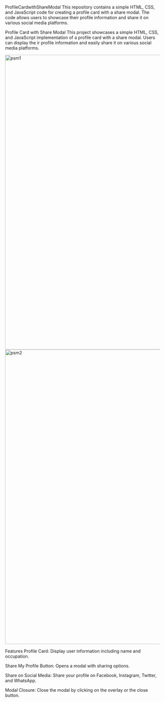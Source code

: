 ProfileCardwithShareModal
This repository contains a simple HTML, CSS, and JavaScript code for creating a profile card with a share modal. The code allows users to showcase their profile information and share it on various social media platforms.

Profile Card with Share Modal
This project showcases a simple HTML, CSS, and JavaScript implementation of a profile card with a share modal. Users can display the ir profile information and easily share it on various social media platforms.

<img width="959" alt="psm1" src="https://github.com/user-attachments/assets/c39eab4f-157d-4300-85ea-7c135302d15b">
<img width="959" alt="psm2" src="https://github.com/user-attachments/assets/070ba582-966e-465a-b654-874f15ae5b4b">

Features
Profile Card: Display user information including name and occupation.

Share My Profile Button: Opens a modal with sharing options.

Share on Social Media: Share your profile on Facebook, Instagram, Twitter, and WhatsApp.

Modal Closure: Close the modal by clicking on the overlay or the close button.
